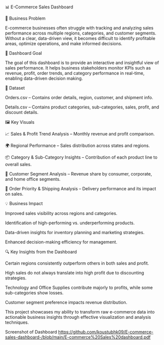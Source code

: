📊 E-Commerce Sales Dashboard

🛑 Business Problem

E-commerce businesses often struggle with tracking and analyzing sales performance across multiple regions, categories, and customer segments. Without a clear, data-driven view, it becomes difficult to identify profitable areas, optimize operations, and make informed decisions.

🎯 Dashboard Goal

The goal of this dashboard is to provide an interactive and insightful view of sales performance. It helps business stakeholders monitor KPIs such as revenue, profit, order trends, and category performance in real-time, enabling data-driven decision making.

📂 Dataset

Orders.csv – Contains order details, region, customer, and shipment info.

Details.csv – Contains product categories, sub-categories, sales, profit, and discount details.

🖼️ Key Visuals

📈 Sales & Profit Trend Analysis – Monthly revenue and profit comparison.

🌍 Regional Performance – Sales distribution across states and regions.

📦 Category & Sub-Category Insights – Contribution of each product line to overall sales.

👥 Customer Segment Analysis – Revenue share by consumer, corporate, and home office segments.

🚚 Order Priority & Shipping Analysis – Delivery performance and its impact on sales.


💡 Business Impact

Improved sales visibility across regions and categories.

Identification of high-performing vs. underperforming products.

Data-driven insights for inventory planning and marketing strategies.

Enhanced decision-making efficiency for management.


🔍 Key Insights from the Dashboard

Certain regions consistently outperform others in both sales and profit.

High sales do not always translate into high profit due to discounting strategies.

Technology and Office Supplies contribute majorly to profits, while some sub-categories show losses.

Customer segment preference impacts revenue distribution.

This project showcases my ability to transform raw e-commerce data into actionable business insights through effective visualization and analysis techniques.

Screenshot of Dashboard
https://github.com/koustubhk09/E-commerce-sales-dashboard-/blob/main/E-commerce%20Sales%20dashboard.pdf
